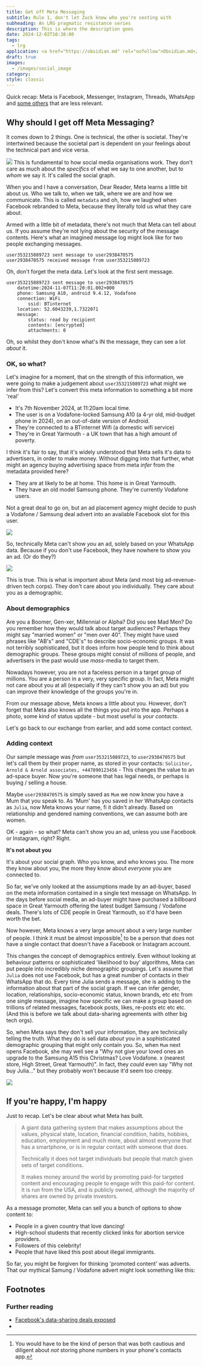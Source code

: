 ```yaml
---
title: Get off Meta Messaging
subtitle: Rule 1, don't let Zuck know who you're sexting with
subheading: An LRG pragmatic resistance series
description: This is where the description goes
date: 2024-12-02T10:38:00
tags:
  - lrg
application: <a href="https://obsidian.md" rel="nofollow">Obsidian.md</a>
draft: true
images:
  - /images/social_image
category: 
style: classic
---
```

Quick recap: Meta is Facebook, Messenger, Instagram, Threads, WhatsApp and [some others](https://en.wikipedia.org/wiki/List_of_mergers_and_acquisitions_by_Meta_Platforms#Acquisitions) that are less relevant.

## Why should I get off Meta Messaging? 

It comes down to 2 things. One is technical, the other is societal. They're intertwined because the societal part is dependent on your feelings about the technical part and vice versa.

![](zeoob.com_uazakp2r1t_photo.png)
This is fundamental to how social media organisations work. They don't care as much about the _specifics_ of what we say to one another, but to _whom_ we say it. It's called the social graph.

When you and I have a conversation, Dear Reader, Meta learns a little bit about us. Who we talk to, when we talk, where we are and how we communicate. This is called `metadata` and oh, how we laughed when Facebook rebranded to Meta, because they literally told us what they care about.

 Armed with a little bit of metadata, there's not much that Meta can tell about us. If you assume they're not lying about the security of the message contents. Here's what an imagined message log might look like for two people exchanging messages.
 
```
user353215089723 sent message to user2938470575
user2938470575 received message from user353215089723
```

Oh, don't forget the meta data. Let's look at the first sent message.

```
user353215089723 sent message to user2938470575
	datetime:2024-11-07T11:20:01.002+000
	phone: Samsung A10, android 9.4.12, Vodafone
	connection: WiFi
		ssid: BTinternet
	location: 52.6043239,1.7322071
	message:
		status: read by recipient
		contents: [encrypted]
		attachments: 0
```

Oh, so whilst they don't know what's IN the message, they can see a lot *about* it. 

### OK, so what?

Let's imagine for a moment, that on the strength of this information, we were going to make a judgement about `user353215089723`  what might we infer from this? Let's convert this meta information to something a bit more 'real' 

* It's 7th November 2024, at 11:20am local time.
* The user is on a Vodafone-locked Samsung A10 (a 4-yr old, mid-budget phone in 2024), on an out-of-date version of Android.
* They're connected to a BTinternet Wifi (a domestic wifi service)
* They're in Great Yarmouth - a UK town that has a high amount of poverty.

I think it's fair to say, that it's widely understood that Meta sells it's data to advertisers, in order to make money. Without digging into that further, what might an agency buying advertising space from meta *infer* from the metadata provided here?

* They are at likely to be at home. This home is in Great Yarmouth.
* They have an old model Samsung phone. They're currently Vodafone users.

Not a great deal to go on, but an ad placement agency might decide to push a Vodafone / Samsung deal advert into an available Facebook slot for this user.

![](zeoob.com_z03z8arr9n_photo.png)

So, technically Meta can't show _you_ an ad, solely based on your WhatsApp data. Because if you don't use Facebook, they have nowhere to show you an ad. (Or do they?)

![](zeoob.com_ysdl7jhriy_photo.png)

This is true. This is what is important about Meta (and most big ad-revenue-driven tech corps). They don't care about you individually. They care about you as a demographic.

### About demographics

Are you a Boomer, Gen-xer, Millennial or Alpha? Did you see Mad Men? Do you remember how they would talk about target audiences? Perhaps they might say "married women" or "men over 40". They might have used phrases like "AB's" and "CDE's" to describe socio-economic groups. It was not terribly sophisticated, but it does inform how people tend to think about demographic groups. These groups might consist of millions of people, and advertisers in the past would use _mass_-media to target them. 

Nowadays however, you are not a faceless person in a target group of millions. You are a person in a very, very specific group. In fact, Meta might not care about you at all (especially if they can't show you an ad) but you can improve their knowledge of the groups you're in.

From our message above, Meta knows a little about you. However, don't forget that Meta also knows all the things you put into the app. Perhaps a photo, some kind of status update - but most useful is _your contacts_.

Let's go back to our exchange from earlier, and add some contact context.
### Adding context

Our sample message was _from_ `user353215089723`, to `user2938470575` but let's call them by their proper name, as stored in your contacts: `Solicitor, Arnold & Arnold associates, +447890123456` - This changes the value to an ad-space buyer. Now you're someone that has legal needs,  or perhaps is buying / selling a house.

Maybe `user2938470575` is simply saved as `Mum` we now know you have a Mum that you speak to. As 'Mum' has you saved in _her_ WhatsApp contacts as `Julia`, now Meta knows your name, fi it didn't already. Based on relationship and gendered naming conventions, we can assume both are women.

OK - again - so what? Meta can't show you an ad, unless you use Facebook or Instagram, right? Right.

**It's not about you**

It's about your social graph. Who you know, and who knows you. The more they know about you, the more they know about _everyone_ you are connected to.

So far, we've only looked at the assumptions made by an ad-buyer, based on the meta information contained in a single text message on WhatsApp. In the days before social media, an ad-buyer might have purchased a billboard space in Great Yarmouth offering the latest budget Samsung / Vodafone deals. There's lots of CDE people in Great Yarmouth, so it'd have been worth the bet.

Now however, Meta knows a very large amount about a very large number of people. I think it must be almost impossible[^tinfoil_hat] to be a person that does not have a single contact that doesn't have a Facebook or Instagram account.

This changes the concept of demographics entirely. Even without looking at behaviour patterns  or sophisticated 'likelihood to buy' algorithms, Meta can put people into incredibly niche demographic groupings. Let's assume that `Julia` does not use Facebook, but has a great number of contacts in their WhatsApp that do. Every time Julia sends a message, she is adding to the information about that part of the social graph. If we can infer gender, location, relationships, socio-economic status, known brands, etc etc from one single message, imagine how specific we can make a group based on trillions of related messages, facebook posts, likes, re-posts etc etc etc. (And this is before we talk about data-sharing agreements with other big tech orgs).

So, when Meta says they don't sell your information, they are technically telling the truth. What they do is sell data _about_ you in a sophisticated demographic grouping that might only contain you. So, when `Mum` next opens Facebook, she may well see a "Why not give your loved ones an upgrade to the Samsung A15 this Christmas? Love Vodafone. x (nearest store, High Street, Great Yarmouth)". In fact, they *could* even say "Why not buy Julia..." but they probably won't because it'd seem too creepy.

![](zeoob.com_51egn3fovj_photo.png)

## If you're happy, I'm happy

Just to recap. Let's be clear about what Meta has built. 

> A giant data gathering system that makes assumptions about the values,  physical state, location, financial condition, habits, hobbies, education, employment and much more, about almost everyone that has a smartphone, or is in regular contact with someone that does.
> 
> Technically it does not target individuals but people that match given sets of target conditions. 
> 
> It makes money around the world by promoting paid-for targeted content and encouraging people to engage with this paid-for content. It is run from the USA, and is publicly owned, although the majority of shares are owned by private investors.

As a message promoter, Meta can sell you a bunch of options to show content to:

* People in a given country that love dancing!
* High-school students that recently clicked links for abortion service providers.
* Followers of this celebrity!
* People that have liked this post about illegal immigrants.

So far, you might be forgiven for thinking 'promoted content' was adverts. That our mythical Samung / Vodafone advert might look something like this:

## Footnotes

[^tinfoil_hat]: You would have to be the kind of person that was both cautious and diligent about *not* storing phone numbers in your phone's contacts app. 

### Further reading

* [Facebook's data-sharing deals exposed](https://www.bbc.co.uk/news/technology-46618582) 
* 
